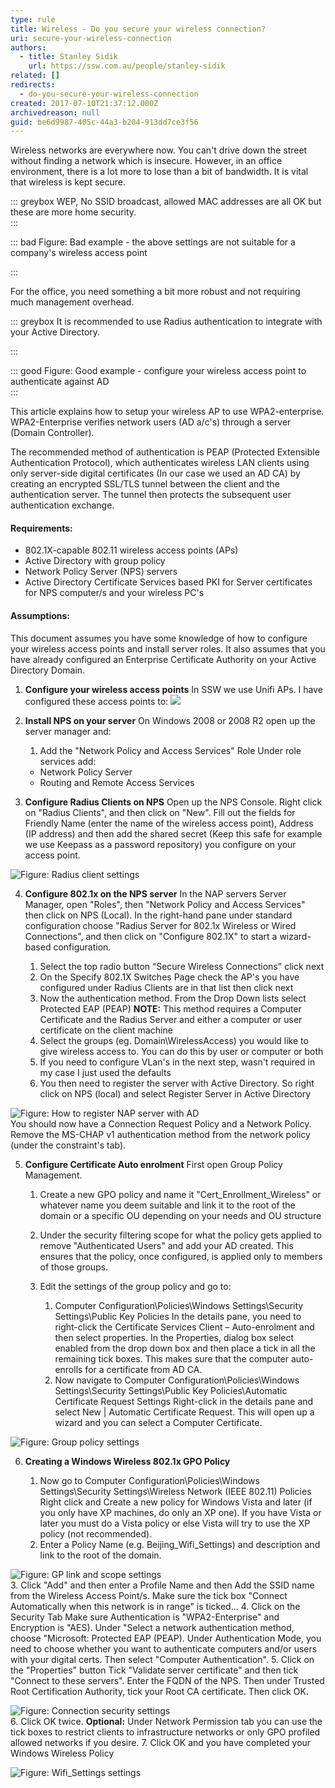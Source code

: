 ```yaml
---
type: rule
title: Wireless - Do you secure your wireless connection?
uri: secure-your-wireless-connection
authors:
  - title: Stanley Sidik
    url: https://ssw.com.au/people/stanley-sidik
related: []
redirects:
  - do-you-secure-your-wireless-connection
created: 2017-07-10T21:37:12.000Z
archivedreason: null
guid: be6d9987-405c-44a3-b204-913dd7ce3f56
---
```

Wireless networks are everywhere now. You can't drive down the street without finding a network which is insecure. However, in an office environment, there is a lot more to lose than a bit of bandwidth. It is vital that wireless is kept secure.

<!--endintro-->

::: greybox
WEP, No SSID broadcast, allowed MAC addresses are all OK but these are more home security.\
:::

::: bad
Figure: Bad example - the above settings are not suitable for a company's wireless access point

:::

For the office, you need something a bit more robust and not requiring much management overhead.

::: greybox
It is recommended to use Radius authentication to integrate with your Active Directory.

:::

::: good
Figure: Good example - configure your wireless access point to authenticate against AD\
:::

This article explains how to setup your wireless AP to use WPA2-enterprise. WPA2-Enterprise verifies network users (AD a/c's) through a server (Domain Controller).

The recommended method of authentication is PEAP (Protected Extensible Authentication Protocol), which authenticates wireless LAN clients using only server-side digital certificates (In our case we used an AD CA) by creating an encrypted SSL/TLS tunnel between the client and the authentication server. The tunnel then protects the subsequent user authentication exchange.

#### Requirements:

* 802.1X-capable 802.11 wireless access points (APs)
* Active Directory with group policy
* Network Policy Server (NPS) servers
* Active Directory Certificate Services based PKI for Server certificates for NPS computer/s and your wireless PC's

#### Assumptions:

This document assumes you have some knowledge of how to configure your wireless access points and install server roles. It also assumes that you have already configured an Enterprise Certificate Authority on your Active Directory Domain.

1. **Configure your wireless access points**
     In SSW we use Unifi APs. I have configured these access points to:
     ![](ubntuap-ac-lite.jpg)
2. **Install NPS on your server**
   On Windows 2008 or 2008 R2 open up the server manager and:

   1. Add the "Network Policy and Access Services" Role
      Under role services add:

   * Network Policy Server
   * Routing and Remote Access Services
3. **Configure Radius Clients on NPS**
   Open up the NPS Console. Right click on "Radius Clients", and then click on "New".
   Fill out the fields for Friendly Name (enter the name of the wireless access point), Address (IP address) and then add the shared secret (Keep this safe for example we use Keepass as a password repository) you configure on your access point.

![Figure: Radius client settings](NPS2.png)  

4. **Configure 802.1x on the NPS server**
      In the NAP servers Server Manager, open "Roles", then "Network Policy and Access Services" then click on NPS (Local).
      In the right-hand pane under standard configuration choose "Radius Server for 802.1x Wireless or Wired Connections", and then click on "Configure 802.1X" to start a wizard-based configuration.

   1. Select the top radio button “Secure Wireless Connections" click next
   2. On the Specify 802.1X Switches Page check the AP's you have configured under Radius Clients are in that list then click next
   3. Now the authentication method. From the Drop Down lists select Protected EAP (PEAP)
      **NOTE:** This method requires a Computer Certificate and the Radius Server and either a computer or user certificate on the client machine
   4. Select the groups (eg. Domain\WirelessAccess) you would like to give wireless access to. You can do this by user or computer or both
   5. If you need to configure VLan's in the next step, wasn't required in my case I just used the defaults
   6. You then need to register the server with Active Directory. So right click on NPS (local) and select Register Server in Active Directory

![Figure: How to register NAP server with AD](NPS.png)\
    You should now have a Connection Request Policy and a Network Policy. Remove the MS-CHAP v1 authentication method from the network policy (under the constraint's tab).

5. **Configure Certificate Auto enrolment**
   First open Group Policy Management.

   1. Create a new GPO policy and name it "Cert_Enrollment_Wireless" or whatever name you deem suitable and link it to the root of the domain or a specific OU depending on your needs and OU structure
   2. Under the security filtering scope for what the policy gets applied to remove "Authenticated Users" and add your AD created. This ensures that the policy, once configured, is applied only to members of those groups.
   3. Edit the settings of the group policy and go to:

      1. Computer Configuration\Policies\Windows Settings\Security Settings\Public Key Policies
         In the details pane, you need to right-click the Certificate Services Client – Auto-enrolment and then select properties.
         In the Properties, dialog box select enabled from the drop down box and then place a tick in all the remaining tick boxes. This makes sure that the computer auto-enrolls for a certificate from AD CA.
      2. Now navigate to Computer Configuration\Policies\Windows Settings\Security Settings\Public Key Policies\Automatic Certificate Request Settings
         Right-click in the details pane and select New | Automatic Certificate Request.
         This will open up a wizard and you can select a Computer Certificate.

![Figure: Group policy settings](Cert4.png)  

6. **Creating a Windows Wireless 802.1x GPO Policy**

   1. Now go to Computer Configuration\Policies\Windows Settings\Security Settings\Wireless Network (IEEE 802.11) Policies
      Right click and Create a new policy for Windows Vista and later (if you only have XP machines, do only an XP one). If you have Vista or later you must do a Vista policy or else Vista will try to use the XP policy (not recommended).
   2. Enter a Policy Name (e.g. Beijing_Wifi_Settings) and description and link to the root of the domain.

![Figure: GP link and scope settings](Cert3.png)\
    3. Click "Add" and then enter a Profile Name and then Add the SSID name from the Wireless Access Point/s. Make sure the tick box "Connect Automatically when this network is in range" is ticked...
    4. Click on the Security Tab
        Make sure Authentication is "WPA2-Enterprise" and Encryption is "AES).
        Under "Select a network authentication method, choose "Microsoft: Protected EAP (PEAP).
        Under Authentication Mode, you need to choose whether you want to authenticate computers and/or users with your digital certs. Then select "Computer Authentication".
    5. Click on the "Properties" button
        Tick "Validate server certificate" and then tick "Connect to these servers". Enter the FQDN of the NPS.
        Then under Trusted Root Certification Authority, tick your Root CA certificate. Then click OK.

![Figure: Connection security settings](Cert2.png)\
    6. Click OK twice.
        **Optional:** Under Network Permission tab you can use the tick boxes to restrict clients to infrastructure networks or only GPO profiled allowed networks if you desire.
    7. Click OK and you have completed your Windows Wireless Policy

![Figure: Wifi_Settings settings](GPU.png)